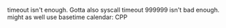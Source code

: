 timeout isn't enough. Gotta also syscall timeout
999999 isn't bad enough. might as well use basetime
calendar: CPP
